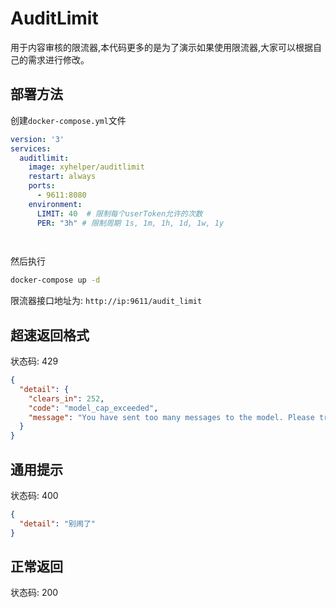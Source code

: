 # AuditLimit

用于内容审核的限流器,本代码更多的是为了演示如果使用限流器,大家可以根据自己的需求进行修改。

## 部署方法

创建`docker-compose.yml`文件

```yml
version: '3'
services:
  auditlimit:
    image: xyhelper/auditlimit
    restart: always
    ports:
      - 9611:8080
    environment:
      LIMIT: 40  # 限制每个userToken允许的次数
      PER: "3h" # 限制周期 1s, 1m, 1h, 1d, 1w, 1y

    

```

然后执行

```bash
docker-compose up -d
```

限流器接口地址为: `http://ip:9611/audit_limit`

## 超速返回格式

状态码: 429

```json
{
  "detail": {
    "clears_in": 252,
    "code": "model_cap_exceeded",
    "message": "You have sent too many messages to the model. Please try again later."
  }
}
````

## 通用提示

状态码: 400

```json
{
  "detail": "别闹了"
}
```

## 正常返回

状态码: 200
